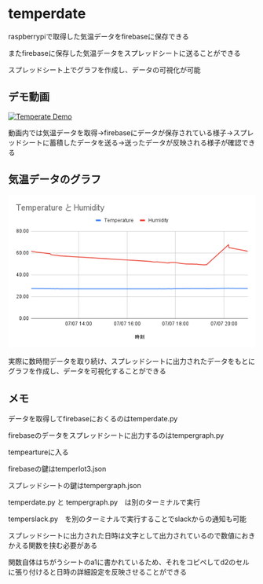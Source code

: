 # temperdate
raspberrypiで取得した気温データをfirebaseに保存できる

またfirebaseに保存した気温データをスプレッドシートに送ることができる

スプレッドシート上でグラフを作成し、データの可視化が可能

## デモ動画

[![Temperate Demo](https://img.youtube.com/vi/ChFbGno3DfQ/0.jpg)](https://www.youtube.com/watch?v=ChFbGno3DfQ)


動画内では気温データを取得→firebaseにデータが保存されている様子→スプレッドシートに蓄積したデータを送る→送ったデータが反映される様子が確認できる

## 気温データのグラフ

![Temperature と Humidity グラフ](https://raw.githubusercontent.com/ishi-0409/temperdate/main/Temperature%20%E3%81%A8%20Humidity.png)

実際に数時間データを取り続け、スプレッドシートに出力されたデータをもとにグラフを作成し、データを可視化することができる

## メモ

データを取得してfirebaseにおくるのはtemperdate.py  

firebaseのデータをスプレッドシートに出力するのはtempergraph.py

tempeartureに入る

firebaseの鍵はtemperIot3.json

スプレッドシートの鍵はtempergraph.json

temperdate.py と tempergraph.py　は別のターミナルで実行　

temperslack.py　を別のターミナルで実行することでslackからの通知も可能

スプレッドシートに出力された日時は文字として出力されているので数値におきかえる関数を挟む必要がある

関数自体はちがうシートのa1に書かれているため、それをコピペしてd2のセルに張り付けると日時の詳細設定を反映させることができる

